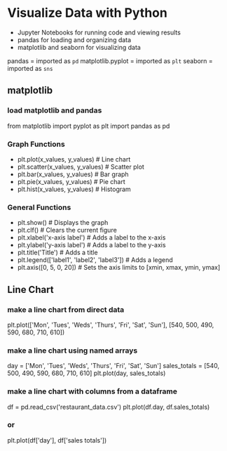 # Visualize Data with Python

- Jupyter Notebooks for running code and viewing results
- pandas for loading and organizing data
- matplotlib and seaborn for visualizing data

pandas = imported as `pd`
matplotlib.pyplot = imported as `plt`
seaborn = imported as `sns`

## matplotlib

### load matplotlib and pandas

from matplotlib import pyplot as plt
import pandas as pd

### Graph Functions

- plt.plot(x_values, y_values) # Line chart
- plt.scatter(x_values, y_values) # Scatter plot
- plt.bar(x_values, y_values) # Bar graph
- plt.pie(x_values, y_values) # Pie chart
- plt.hist(x_values, y_values) # Histogram

### General Functions

- plt.show() # Displays the graph
- plt.clf() # Clears the current figure
- plt.xlabel('x-axis label') # Adds a label to the x-axis
- plt.ylabel('y-axis label') # Adds a label to the y-axis
- plt.title('Title') # Adds a title
- plt.legend(['label1', 'label2', 'label3']) # Adds a legend
- plt.axis([0, 5, 0, 20]) # Sets the axis limits to [xmin, xmax, ymin, ymax]

## Line Chart

### make a line chart from direct data

plt.plot(['Mon', 'Tues', 'Weds', 'Thurs', 'Fri', 'Sat', 'Sun'], [540, 500, 490, 590, 680, 710, 610])

### make a line chart using named arrays

day = ['Mon', 'Tues', 'Weds', 'Thurs', 'Fri', 'Sat', 'Sun']
sales_totals = [540, 500, 490, 590, 680, 710, 610]
plt.plot(day, sales_totals)

### make a line chart with columns from a dataframe

df = pd.read_csv('restaurant_data.csv')
plt.plot(df.day, df.sales_totals)

### or

plt.plot(df['day'], df['sales totals'])
